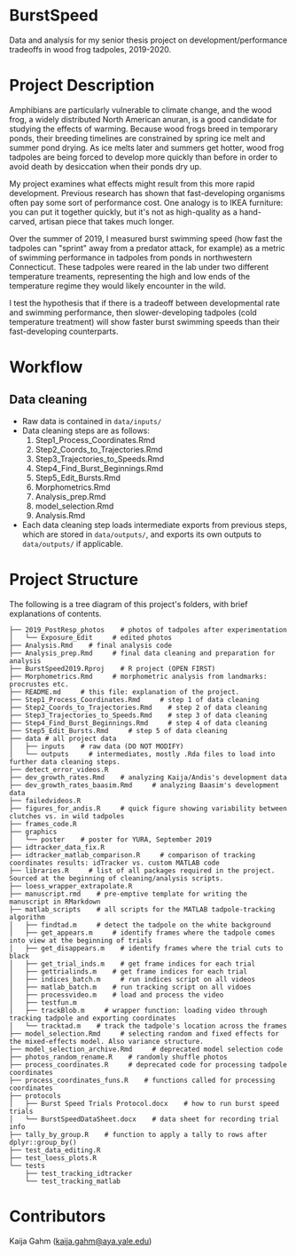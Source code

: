 # BurstSpeed
Data and analysis for my senior thesis project on development/performance tradeoffs in wood frog tadpoles, 2019-2020.

# Project Description
Amphibians are particularly vulnerable to climate change, and the wood frog, a widely distributed North American anuran, is a good candidate for studying the effects of warming. Because wood frogs breed in temporary ponds, their breeding timelines are constrained by spring ice melt and summer pond drying. As ice melts later and summers get hotter, wood frog tadpoles are being forced to develop more quickly than before in order to avoid death by desiccation when their ponds dry up.

My project examines what effects might result from this more rapid development. Previous research has shown that fast-developing organisms often pay some sort of performance cost. One analogy is to IKEA furniture: you can put it together quickly, but it's not as high-quality as a hand-carved, artisan piece that takes much longer.

Over the summer of 2019, I measured burst swimming speed (how fast the tadpoles can "sprint" away from a predator attack, for example) as a metric of swimming performance in tadpoles from ponds in northwestern Connecticut. These tadpoles were reared in the lab under two different temperature treaments, representing the high and low ends of the temperature regime they would likely encounter in the wild.

I test the hypothesis that if there is a tradeoff between developmental rate and swimming performance, then slower-developing tadpoles (cold temperature treatment) will show faster burst swimming speeds than their fast-developing counterparts.

# Workflow
## Data cleaning
* Raw data is contained in `data/inputs/`
* Data cleaning steps are as follows:
    1. Step1_Process_Coordinates.Rmd
    2. Step2_Coords_to_Trajectories.Rmd
    3. Step3_Trajectories_to_Speeds.Rmd
    4. Step4_Find_Burst_Beginnings.Rmd
    5. Step5_Edit_Bursts.Rmd
    6. Morphometrics.Rmd
    7. Analysis_prep.Rmd
    8. model_selection.Rmd
    9. Analysis.Rmd
* Each data cleaning step loads intermediate exports from previous steps, which are stored in `data/outputs/`, and exports its own outputs to `data/outputs/` if applicable.

# Project Structure
The following is a tree diagram of this project's folders, with brief explanations of contents.

```
├── 2019_PostResp_photos    # photos of tadpoles after experimentation
│   └── Exposure_Edit     # edited photos
├── Analysis.Rmd    # final analysis code
├── Analysis_prep.Rmd     # final data cleaning and preparation for analysis
├── BurstSpeed2019.Rproj    # R project (OPEN FIRST)
├── Morphometrics.Rmd     # morphometric analysis from landmarks: procrustes etc.
├── README.md     # this file: explanation of the project.
├── Step1_Process_Coordinates.Rmd     # step 1 of data cleaning
├── Step2_Coords_to_Trajectories.Rmd    # step 2 of data cleaning
├── Step3_Trajectories_to_Speeds.Rmd    # step 3 of data cleaning
├── Step4_Find_Burst_Beginnings.Rmd     # step 4 of data cleaning
├── Step5_Edit_Bursts.Rmd     # step 5 of data cleaning
├── data # all project data
│   ├── inputs    # raw data (DO NOT MODIFY)
│   └── outputs     # intermediates, mostly .Rda files to load into further data cleaning steps.
├── detect_error_videos.R
├── dev_growth_rates.Rmd    # analyzing Kaija/Andis's development data
├── dev_growth_rates_baasim.Rmd     # analyzing Baasim's development data
├── failedvideos.R
├── figures_for_andis.R     # quick figure showing variability between clutches vs. in wild tadpoles
├── frames_code.R
├── graphics
│   └── poster    # poster for YURA, September 2019
├── idtracker_data_fix.R
├── idtracker_matlab_comparison.R     # comparison of tracking coordinates results: idTracker vs. custom MATLAB code
├── libraries.R     # list of all packages required in the project. Sourced at the beginning of cleaning/analysis scripts.
├── loess_wrapper_extrapolate.R
├── manuscript.rmd    # pre-emptive template for writing the manuscript in RMarkdown
├── matlab_scripts    # all scripts for the MATLAB tadpole-tracking algorithm
│   ├── findtad.m     # detect the tadpole on the white background
│   ├── get_appears.m     # identify frames where the tadpole comes into view at the beginning of trials
│   ├── get_disappears.m    # identify frames where the trial cuts to black
│   ├── get_trial_inds.m    # get frame indices for each trial
│   ├── gettrialinds.m    # get frame indices for each trial
│   ├── indices_batch.m     # run indices script on all videos
│   ├── matlab_batch.m    # run tracking script on all vidoes
│   ├── processvideo.m    # load and process the video
│   ├── testfun.m
│   ├── trackBlob.m     # wrapper function: loading video through tracking tadpole and exporting coordinates
│   └── tracktad.m    # track the tadpole's location across the frames 
├── model_selection.Rmd     # selecting random and fixed effects for the mixed-effects model. Also variance structure.
├── model_selection_archive.Rmd     # deprecated model selection code
├── photos_random_rename.R    # randomly shuffle photos
├── process_coordinates.R     # deprecated code for processing tadpole coordinates
├── process_coordinates_funs.R    # functions called for processing coordinates
├── protocols
│   ├── Burst Speed Trials Protocol.docx    # how to run burst speed trials
│   └── BurstSpeedDataSheet.docx    # data sheet for recording trial info
├── tally_by_group.R    # function to apply a tally to rows after dplyr::group_by()
├── test_data_editing.R
├── test_loess_plots.R
└── tests
    ├── test_tracking_idtracker
    └── test_tracking_matlab
```

# Contributors
Kaija Gahm (kaija.gahm@aya.yale.edu)


